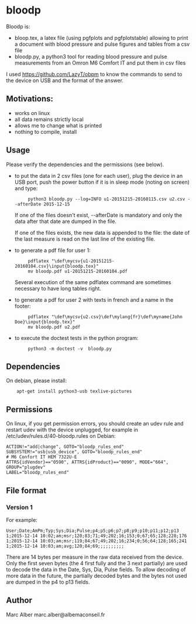 # bloodp

Bloodp is:
* bloop.tex, a latex file (using pgfplots and pgfplotstable) allowing to print a document with blood pressure and pulse figures and tables  from a csv file
* bloodp.py, a python3 tool for reading blood pressure and pulse measurements from an Omron M6 Comfort IT and put them in csv files

I used https://github.com/LazyT/obpm to know the commands to send to the device on USB and the format of the answer.

## Motivations:

* works on linux
* all data remains strictly local
* allows me to change what is printed
* nothing to compile, install

## Usage

Please verify the dependencies and the permissions (see below).

*  to put the data in 2 csv files (one for each user), plug the device in an USB port, push the power button if it is in sleep mode (noting on screen) and type:

   ```
        python3 bloodp.py --log=INFO u1-20151215-20160115.csv u2.csv --afterDate 2015-12-15
   ```

   If one of the files doesn't exist, --afterDate is mandatory and only the data after that date are dumped in the file.

   If one of the files exists, the new data is appended to the file: the date of the last measure is read on the last line of the existing file.
*  to generate a pdf file for user 1:

   ```
        pdflatex "\def\mycsv{u1-20151215-20160104.csv}\input{bloodp.tex}"
        mv bloodp.pdf u1-20151215-20160104.pdf
   ```

   Several execution of the same pdflatex command are sometimes necessary to have long tables right.
*  to generate a pdf for user 2 with texts in french and a name in the footer:

   ```
        pdflatex "\def\mycsv{u2.csv}\def\mylang{fr}\def\myname{John Doe}\input{bloodp.tex}"
        mv bloodp.pdf u2.pdf
   ```

*  to execute the doctest tests in the python program:

   ```
        python3 -m doctest -v  bloodp.py
   ```

## Dependencies

On debian, please install:

```
    apt-get install python3-usb texlive-pictures
```

## Permissions

On linux, if you get permission errors, you should create an udev rule and restart udev with the device unplugged, for example in /etc/udev/rules.d/40-bloodp.rules on Debian:

```
ACTION!="add|change", GOTO="bloodp_rules_end"
SUBSYSTEM!="usb|usb_device", GOTO="bloodp_rules_end"
# M6 Confort IT HEM 7322U-E
ATTRS{idVendor}=="0590", ATTRS{idProduct}=="0090", MODE="664", GROUP="plugdev"
LABEL="bloodp_rules_end"
```

## File format

### Version 1

For example:

```
User;Date;AmPm;Typ;Sys;Dia;Pulse;p4;p5;p6;p7;p8;p9;p10;p11;p12;p13
1;2015-12-14 10:02;am;msr;120;83;71;49;202;16;153;0;67;65;128;228;176
1;2015-12-14 10:03;am;msr;119;84;67;49;202;16;234;0;56;64;128;165;241
1;2015-12-14 10:03;am;avg;120;84;69;;;;;;;;;;
```

There are 14 bytes per measure in the raw data received from the device.
Only the first seven bytes (the 4 first fully and the 3 next partially)
are used to decode the data in the Date, Sys, Dia, Pulse fields.
To allow decoding of more data in the future, the partially decoded bytes
and the bytes not used are dumped in the p4 to p13 fields.

## Author

Marc Alber marc.alber@albemaconseil.&#102;r

